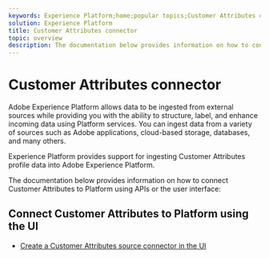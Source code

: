 ```yaml
---
keywords: Experience Platform;home;popular topics;Customer Attributes connector
solution: Experience Platform
title: Customer Attributes connector
topic: overview
description: The documentation below provides information on how to connect Customer Attributes to Platform using APIs or the user interface
---
```


# Customer Attributes connector

Adobe Experience Platform allows data to be ingested from external sources while providing you with the ability to structure, label, and enhance incoming data using Platform services. You can ingest data from a variety of sources such as Adobe applications, cloud-based storage, databases, and many others.

Experience Platform provides support for ingesting Customer Attributes profile data into Adobe Experience Platform. 

The documentation below provides information on how to connect Customer Attributes to Platform using APIs or the user interface:

## Connect Customer Attributes to Platform using the UI

- [Create a Customer Attributes source connector in the UI](../../tutorials/ui/create/adobe-applications/customer-attributes.md)
